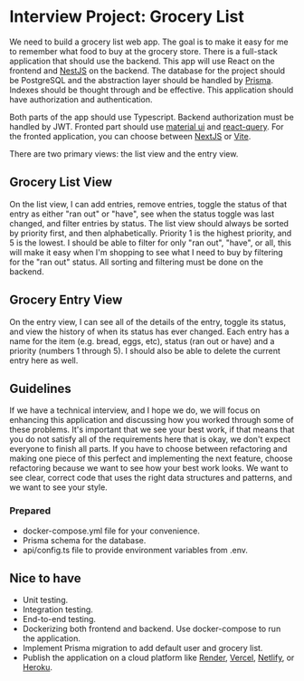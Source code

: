 # Interview Project: Grocery List
We need to build a grocery list web app. The goal is to make it easy for me to remember what food to buy at the grocery store. There is a full-stack application that should use the backend. This app will use React on the frontend and [NestJS](https://nestjs.com/) on the backend. The database for the project should be PostgreSQL and the abstraction layer should be handled by [Prisma](https://www.prisma.io/). Indexes should be thought through and be effective. This application should have authorization and authentication.

Both parts of the app should use Typescript.
Backend authorization must be handled by JWT.
Fronted part should use [material ui](https://mui.com/material-ui/) and [react-query](https://react-query.tanstack.com/). For the fronted application, you can choose between [NextJS](https://nextjs.org/) or [Vite](https://vitejs.dev/).


There are two primary views: the list view and the entry view.

## Grocery List View
On the list view, I can add entries, remove entries, toggle the status of that entry as either "ran out" or "have", see when the status toggle was last changed, and filter entries by status. The list view should always be sorted by priority first, and then alphabetically. Priority 1 is the highest priority, and 5 is the lowest. I should be able to filter for only "ran out", "have", or all, this will make it easy when I'm shopping to see what I need to buy by filtering for the "ran out" status. All sorting and filtering must be done on the backend.


## Grocery Entry View
On the entry view, I can see all of the details of the entry, toggle its status, and view the history of when its status has ever changed. Each entry has a name for the item (e.g. bread, eggs, etc), status (ran out or have) and a priority (numbers 1 through 5). I should also be able to delete the current entry here as well.

## Guidelines
If we have a technical interview, and I hope we do, we will focus on enhancing this application and discussing how you worked through some of these problems. It's important that we see your best work, if that means that you do not satisfy all of the requirements here that is okay, we don't expect everyone to finish all parts. If you have to choose between refactoring and making one piece of this perfect and implementing the next feature, choose refactoring because we want to see how your best work looks. We want to see clear, correct code that uses the right data structures and patterns, and we want to see your style.

### Prepared
- docker-compose.yml file for your convenience.
- Prisma schema for the database.
- api/config.ts file to provide environment variables from .env.

## Nice to have
- Unit testing.
- Integration testing.
- End-to-end testing.
- Dockerizing both frontend and backend. Use docker-compose to run the application.
- Implement Prisma migration to add default user and grocery list.
- Publish the application on a cloud platform like [Render](https://render.com/), [Vercel](https://vercel.com/), [Netlify](https://www.netlify.com/), or [Heroku](https://www.heroku.com/).
